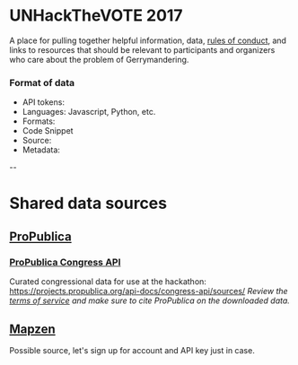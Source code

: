 # UNHackTheVOTE 2017

A place for pulling together helpful information, data, [rules of conduct](https://github.com/thursdaynetwork/Hackathon_Gerrymandering/blob/master/CodeOfConduct.md), and links to resources that should be relevant to participants and organizers who care about the problem of Gerrymandering.

### Format of data 

- API tokens: 
- Languages: Javascript, Python, etc.
- Formats: 
- Code Snippet
- Source: 
- Metadata:

--

# Shared data sources

## [ProPublica](https://www.propublica.org/datastore/)

### [ProPublica Congress API](https://projects.propublica.org/api-docs/congress-api/endpoints/)

Curated congressional data for use at the hackathon: https://projects.propublica.org/api-docs/congress-api/sources/ _Review the [terms of service](https://projects.propublica.org/api-docs/congress-api/usage/) and make sure to cite ProPublica on the downloaded data._


## [Mapzen](https://mapzen.com/documentation/overview/)


Possible source, let's sign up for account and API key just in case.

